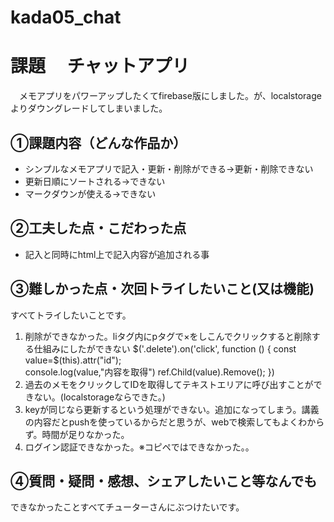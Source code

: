 # kada05_chat
# 課題　 チャットアプリ
　メモアプリをパワーアップしたくてfirebase版にしました。が、localstorageよりダウングレードしてしまいました。
## ①課題内容（どんな作品か）
- シンプルなメモアプリで記入・更新・削除ができる→更新・削除できない
- 更新日順にソートされる→できない
- マークダウンが使える→できない

## ②工夫した点・こだわった点
- 記入と同時にhtml上で記入内容が追加される事
​
## ③難しかった点・次回トライしたいこと(又は機能)
すべてトライしたいことです。
1. 削除ができなかった。liタグ内にpタグで×をしこんでクリックすると削除する仕組みにしたができない
  $('.delete').on('click', function () {
    const value=$(this).attr("id");   
    console.log(value,"内容を取得")
        ref.Child(value).Remove();
    })
2. 過去のメモをクリックしてIDを取得してテキストエリアに呼び出すことができない。(localstorageならできた。)
3. keyが同じなら更新するという処理ができない。追加になってしまう。講義の内容だとpushを使っているからだと思うが、webで検索してもよくわからず。時間が足りなかった。
4. ログイン認証できなかった。※コピペではできなかった。。
​
​
## ④質問・疑問・感想、シェアしたいこと等なんでも
できなかったことすべてチューターさんにぶつけたいです。
